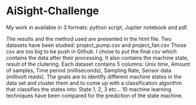 # AiSight-Challenge
 
My work in available in 3 formats: python script, Jupiter notebook and pdf.

The results and the method used are presented in the html file.
Two datasets have been studied: project_pump.csv and project_fan.csv
Those csv are too big to be push in Github. I chose to put the final csv which contains the data after their processing. It also contains the machine state, result of the clutering.
Each dataset contains 5 columns: Unix time, Amount of samples, Time period (milliseconds), Sampling Rate, Sensor data (millivolt reads). 
The goals are to identify different machine states in the data set and cluster them and to come up with a classification algorithm that classifies the states into: State 1, 2, 3 etc...
10 machine learning techniques have been compared for the prediction of the state machine.
